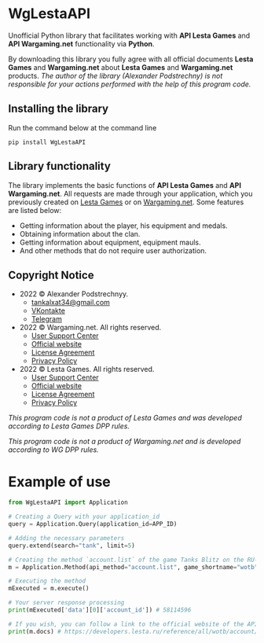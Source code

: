 # WgLestaAPI

Unofficial Python library that facilitates working with **API Lesta Games** and **API Wargaming.net** functionality via **Python**. 

By downloading this library you fully agree with all official documents **Lesta Games** and **Wargaming.net** about **Lesta Games** and **Wargaming.net** products. *The author of the library (Alexander Podstrechny) is not responsible for your actions performed with the help of this program code.*

## Installing the library

Run the command below at the command line

```
pip install WgLestaAPI
```

## Library functionality

The library implements the basic functions of **API Lesta Games** and **API Wargaming.net**. All requests are made through your application, which you previously created on [Lesta Games](https://developers.lesta.ru/applications/) or on [Wargaming.net](https://developers.wargaming.net/applications/). Some features are listed below:
- Getting information about the player, his equipment and medals.
- Obtaining information about the clan.
- Getting information about equipment, equipment mauls.
- And other methods that do not require user authorization.

## Copyright Notice

- 2022 © Alexander Podstrechnyy. 
    - [tankalxat34@gmail.com](mailto:tankalxat34@gmail.com?subject=lestagamesapi)
    - [VKontakte](https://vk.com/tankalxat34)
    - [Telegram](https://tankalxat34.t.me)
- 2022 © Wargaming.net. All rights reserved.
    - [User Support Center](http://support.wargaming.net/)
    - [Official website](https://wargaming.net/)
    - [License Agreement](https://eu.wargaming.net/user_agreement/)
    - [Privacy Policy](https://eu.wargaming.net/privacy_policy/)
- 2022 © Lesta Games. All rights reserved. 
    - [User Support Center](https://lesta.ru/support/)
    - [Official website](https://lesta.ru/)
    - [License Agreement](https://developers.lesta.ru/documentation/rules/agreement/)
    - [Privacy Policy](https://legal.lesta.ru/privacy-policy/)

*This program code is not a product of Lesta Games and was developed according to Lesta Games DPP rules.*

*This program code is not a product of Wargaming.net and is developed according to WG DPP rules.*

# Example of use

```py
from WgLestaAPI import Application

# Creating a Query with your application_id
query = Application.Query(application_id=APP_ID)

# Adding the necessary parameters
query.extend(search="tank", limit=5)

# Creating the method `account.list` of the game Tanks Blitz on the RU-region with the passed parameters
m = Application.Method(api_method="account.list", game_shortname="wotb", query=query)

# Executing the method
mExecuted = m.execute()

# Your server response processing
print(mExecuted['data'][0]['account_id']) # 58114596

# If you wish, you can follow a link to the official website of the API owner with documentation
print(m.docs) # https://developers.lesta.ru/reference/all/wotb/account/list/
```